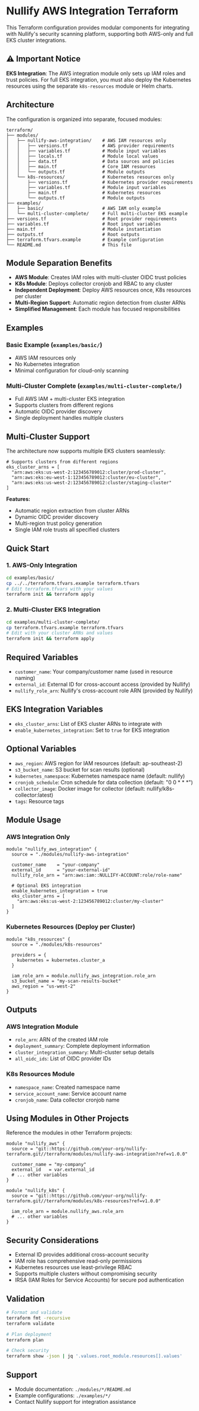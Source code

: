 # Nullify AWS Integration Terraform

This Terraform configuration provides modular components for integrating with Nullify's security scanning platform, supporting both AWS-only and full EKS cluster integrations.

## ⚠️ Important Notice

**EKS Integration**: The AWS integration module only sets up IAM roles and trust policies. For full EKS integration, you must also deploy the Kubernetes resources using the separate `k8s-resources` module or Helm charts.

## Architecture

The configuration is organized into separate, focused modules:

```
terraform/
├── modules/
│   ├── nullify-aws-integration/    # AWS IAM resources only
│   │   ├── versions.tf             # AWS provider requirements
│   │   ├── variables.tf            # Module input variables
│   │   ├── locals.tf               # Module local values
│   │   ├── data.tf                 # Data sources and policies  
│   │   ├── main.tf                 # Core IAM resources
│   │   └── outputs.tf              # Module outputs
│   └── k8s-resources/              # Kubernetes resources only
│       ├── versions.tf             # Kubernetes provider requirements
│       ├── variables.tf            # Module input variables
│       ├── main.tf                 # Kubernetes resources
│       └── outputs.tf              # Module outputs
├── examples/
│   ├── basic/                      # AWS IAM only example
│   └── multi-cluster-complete/     # Full multi-cluster EKS example
├── versions.tf                     # Root provider requirements
├── variables.tf                    # Root input variables
├── main.tf                         # Module instantiation
├── outputs.tf                      # Root outputs
├── terraform.tfvars.example        # Example configuration
└── README.md                       # This file
```

## Module Separation Benefits

- **AWS Module**: Creates IAM roles with multi-cluster OIDC trust policies
- **K8s Module**: Deploys collector cronjob and RBAC to any cluster
- **Independent Deployment**: Deploy AWS resources once, K8s resources per cluster
- **Multi-Region Support**: Automatic region detection from cluster ARNs
- **Simplified Management**: Each module has focused responsibilities

## Examples

### **Basic Example** (`examples/basic/`)
- AWS IAM resources only
- No Kubernetes integration
- Minimal configuration for cloud-only scanning

### **Multi-Cluster Complete** (`examples/multi-cluster-complete/`)
- Full AWS IAM + multi-cluster EKS integration  
- Supports clusters from different regions
- Automatic OIDC provider discovery
- Single deployment handles multiple clusters

## Multi-Cluster Support

The architecture now supports multiple EKS clusters seamlessly:

```hcl
# Supports clusters from different regions
eks_cluster_arns = [
  "arn:aws:eks:us-west-2:123456789012:cluster/prod-cluster",
  "arn:aws:eks:eu-west-1:123456789012:cluster/eu-cluster",
  "arn:aws:eks:us-west-2:123456789012:cluster/staging-cluster"
]
```

**Features:**
- Automatic region extraction from cluster ARNs
- Dynamic OIDC provider discovery 
- Multi-region trust policy generation
- Single IAM role trusts all specified clusters

## Quick Start

### 1. AWS-Only Integration

```bash
cd examples/basic/
cp ../../terraform.tfvars.example terraform.tfvars
# Edit terraform.tfvars with your values
terraform init && terraform apply
```

### 2. Multi-Cluster EKS Integration

```bash
cd examples/multi-cluster-complete/
cp terraform.tfvars.example terraform.tfvars
# Edit with your cluster ARNs and values
terraform init && terraform apply
```

## Required Variables

- `customer_name`: Your company/customer name (used in resource naming)
- `external_id`: External ID for cross-account access (provided by Nullify)
- `nullify_role_arn`: Nullify's cross-account role ARN (provided by Nullify)

## EKS Integration Variables

- `eks_cluster_arns`: List of EKS cluster ARNs to integrate with
- `enable_kubernetes_integration`: Set to `true` for EKS integration

## Optional Variables

- `aws_region`: AWS region for IAM resources (default: ap-southeast-2)
- `s3_bucket_name`: S3 bucket for scan results (optional)
- `kubernetes_namespace`: Kubernetes namespace name (default: nullify)
- `cronjob_schedule`: Cron schedule for data collection (default: "0 0 * * *")
- `collector_image`: Docker image for collector (default: nullify/k8s-collector:latest)
- `tags`: Resource tags

## Module Usage

### AWS Integration Only
```hcl
module "nullify_aws_integration" {
  source = "./modules/nullify-aws-integration"
  
  customer_name    = "your-company"
  external_id      = "your-external-id"
  nullify_role_arn = "arn:aws:iam::NULLIFY-ACCOUNT:role/role-name"
  
  # Optional EKS integration
  enable_kubernetes_integration = true
  eks_cluster_arns = [
    "arn:aws:eks:us-west-2:123456789012:cluster/my-cluster"
  ]
}
```

### Kubernetes Resources (Deploy per Cluster)
```hcl
module "k8s_resources" {
  source = "./modules/k8s-resources"
  
  providers = {
    kubernetes = kubernetes.cluster_a
  }
  
  iam_role_arn = module.nullify_aws_integration.role_arn
  s3_bucket_name = "my-scan-results-bucket"
  aws_region = "us-west-2"
}
```

## Outputs

### AWS Integration Module
- `role_arn`: ARN of the created IAM role
- `deployment_summary`: Complete deployment information
- `cluster_integration_summary`: Multi-cluster setup details
- `all_oidc_ids`: List of OIDC provider IDs

### K8s Resources Module  
- `namespace_name`: Created namespace name
- `service_account_name`: Service account name
- `cronjob_name`: Data collector cronjob name

## Using Modules in Other Projects

Reference the modules in other Terraform projects:

```hcl
module "nullify_aws" {
  source = "git::https://github.com/your-org/nullify-terraform.git//terraform/modules/nullify-aws-integration?ref=v1.0.0"
  
  customer_name = "my-company"
  external_id   = var.external_id
  # ... other variables
}

module "nullify_k8s" {
  source = "git::https://github.com/your-org/nullify-terraform.git//terraform/modules/k8s-resources?ref=v1.0.0"
  
  iam_role_arn = module.nullify_aws.role_arn
  # ... other variables
}
```

## Security Considerations

- External ID provides additional cross-account security
- IAM role has comprehensive read-only permissions
- Kubernetes resources use least-privilege RBAC
- Supports multiple clusters without compromising security
- IRSA (IAM Roles for Service Accounts) for secure pod authentication

## Validation

```bash
# Format and validate
terraform fmt -recursive
terraform validate

# Plan deployment
terraform plan

# Check security
terraform show -json | jq '.values.root_module.resources[].values'
```

## Support

- Module documentation: `./modules/*/README.md`
- Example configurations: `./examples/*/`
- Contact Nullify support for integration assistance
